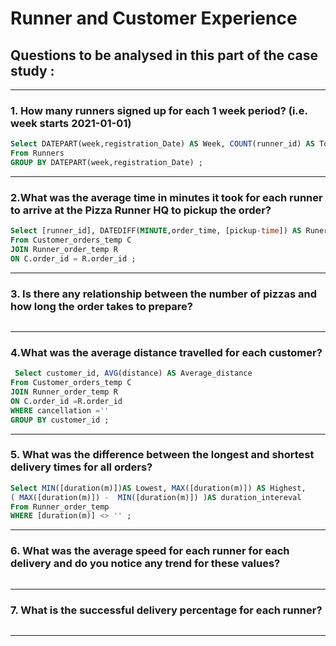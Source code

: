 # Runner and Customer Experience 
## Questions to be analysed in this part of the case study :

***
### 1. How many runners signed up for each 1 week period? (i.e. week starts 2021-01-01)

```sql
Select DATEPART(week,registration_Date) AS Week, COUNT(runner_id) AS Total_runners
From Runners
GROUP BY DATEPART(week,registration_Date) ;
```
***

### 2.What was the average time in minutes it took for each runner to arrive at the Pizza Runner HQ to pickup the order?

``` sql
Select [runner_id], DATEDIFF(MINUTE,order_time, [pickup-time]) AS Runer_pickup
From Customer_orders_temp C
JOIN Runner_order_temp R
ON C.order_id = R.order_id ;
```
***

### 3. Is there any relationship between the number of pizzas and how long the order takes to prepare?

``` sql


```
***


### 4.What was the average distance travelled for each customer?

``` sql
 Select customer_id, AVG(distance) AS Average_distance
From Customer_orders_temp C
JOIN Runner_order_temp R
ON C.order_id =R.order_id
WHERE cancellation =''
GROUP BY customer_id ;

```
***


### 5. What was the difference between the longest and shortest delivery times for all orders?

``` sql
Select MIN([duration(m)])AS Lowest, MAX([duration(m)]) AS Highest,
( MAX([duration(m)]) -  MIN([duration(m)]) )AS duration_intereval
From Runner_order_temp  
WHERE [duration(m)] <> '' ;

````
***


### 6. What was the average speed for each runner for each delivery and do you notice any trend for these values?
```sql

```
***


### 7. What is the successful delivery percentage for each runner?
``` sql

```
***
